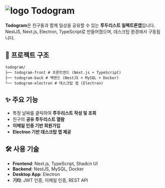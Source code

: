 # ![logo](https://github.com/user-attachments/assets/c7ac0a12-0cce-44c0-96c9-9fbe413cb3e7) Todogram
**Todogram**은 친구들과 함께 일상을 공유할 수 있는 **투두리스트 일렉트론앱**입니다.  
NestJS, Next.js, Electron, TypeScript로 만들어졌으며, 데스크탑 환경에서 구동됩니다.

## 📁 프로젝트 구조
```
todogram/
├── todogram-front # 프론트엔드 (Next.js + TypeScript)
├── todogram-back # 백엔드 (NestJS + MySQL + Docker)
└── todogram-electron # 데스크탑 앱 (Electron)
```

## ✨ 주요 기능

- 특정 날짜를 클릭하여 **투두리스트 작성 및 조회**
- 친구의 **공유 투두리스트 열람**
- **이메일 인증 기반 회원가입**
- **Electron 기반 데스크탑 앱 제공**

## 🛠 사용 기술

- **Frontend**: Next.js, TypeScript, Shadcn UI
- **Backend**: NestJS, MySQL, Docker
- **Desktop App**: Electron
- **기타**: JWT 인증, 이메일 인증, REST API
